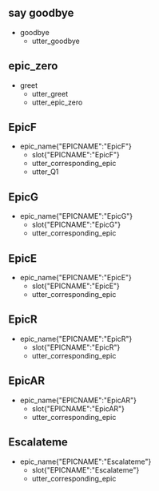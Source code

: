 ## say goodbye
* goodbye
  - utter_goodbye

## epic_zero
* greet
  - utter_greet
  - utter_epic_zero

## EpicF

* epic_name{"EPICNAME":"EpicF"}
    - slot{"EPICNAME":"EpicF"}
    - utter_corresponding_epic
    - utter_Q1

## EpicG

* epic_name{"EPICNAME":"EpicG"}
    - slot{"EPICNAME":"EpicG"}
    - utter_corresponding_epic

## EpicE

* epic_name{"EPICNAME":"EpicE"}
    - slot{"EPICNAME":"EpicE"}
    - utter_corresponding_epic

## EpicR

* epic_name{"EPICNAME":"EpicR"}
    - slot{"EPICNAME":"EpicR"}
    - utter_corresponding_epic

## EpicAR


* epic_name{"EPICNAME":"EpicAR"}
    - slot{"EPICNAME":"EpicAR"}
    - utter_corresponding_epic

## Escalateme

* epic_name{"EPICNAME":"Escalateme"}
    - slot{"EPICNAME":"Escalateme"}
    - utter_corresponding_epic